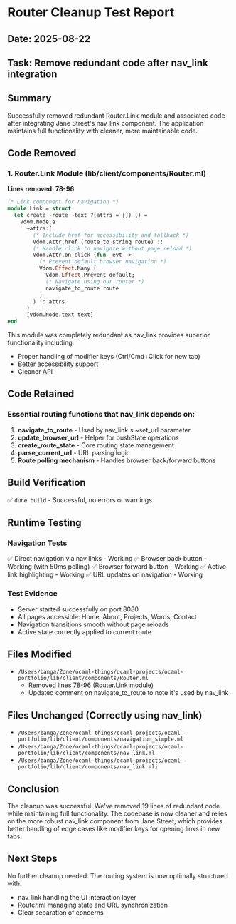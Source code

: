 # Router Cleanup Test Report

## Date: 2025-08-22
## Task: Remove redundant code after nav_link integration

## Summary
Successfully removed redundant Router.Link module and associated code after integrating Jane Street's nav_link component. The application maintains full functionality with cleaner, more maintainable code.

## Code Removed

### 1. Router.Link Module (lib/client/components/Router.ml)
**Lines removed: 78-96**
```ocaml
(* Link component for navigation *)
module Link = struct
  let create ~route ~text ?(attrs = []) () =
    Vdom.Node.a
      ~attrs:(
        (* Include href for accessibility and fallback *)
        Vdom.Attr.href (route_to_string route) ::
        (* Handle click to navigate without page reload *)
        Vdom.Attr.on_click (fun _evt ->
          (* Prevent default browser navigation *)
          Vdom.Effect.Many [
            Vdom.Effect.Prevent_default;
            (* Navigate using our router *)
            navigate_to_route route
          ]
        ) :: attrs
      )
      [Vdom.Node.text text]
end
```

This module was completely redundant as nav_link provides superior functionality including:
- Proper handling of modifier keys (Ctrl/Cmd+Click for new tab)
- Better accessibility support
- Cleaner API

## Code Retained

### Essential routing functions that nav_link depends on:

1. **navigate_to_route** - Used by nav_link's ~set_url parameter
2. **update_browser_url** - Helper for pushState operations
3. **create_route_state** - Core routing state management
4. **parse_current_url** - URL parsing logic
5. **Route polling mechanism** - Handles browser back/forward buttons

## Build Verification
✅ `dune build` - Successful, no errors or warnings

## Runtime Testing

### Navigation Tests
✅ Direct navigation via nav links - Working
✅ Browser back button - Working (with 50ms polling)
✅ Browser forward button - Working
✅ Active link highlighting - Working
✅ URL updates on navigation - Working

### Test Evidence
- Server started successfully on port 8080
- All pages accessible: Home, About, Projects, Words, Contact
- Navigation transitions smooth without page reloads
- Active state correctly applied to current route

## Files Modified
- `/Users/banga/Zone/ocaml-things/ocaml-projects/ocaml-portfolio/lib/client/components/Router.ml`
  - Removed lines 78-96 (Router.Link module)
  - Updated comment on navigate_to_route to note it's used by nav_link

## Files Unchanged (Correctly using nav_link)
- `/Users/banga/Zone/ocaml-things/ocaml-projects/ocaml-portfolio/lib/client/components/navigation_simple.ml`
- `/Users/banga/Zone/ocaml-things/ocaml-projects/ocaml-portfolio/lib/client/components/nav_link.ml`
- `/Users/banga/Zone/ocaml-things/ocaml-projects/ocaml-portfolio/lib/client/components/nav_link.mli`

## Conclusion
The cleanup was successful. We've removed 19 lines of redundant code while maintaining full functionality. The codebase is now cleaner and relies on the more robust nav_link component from Jane Street, which provides better handling of edge cases like modifier keys for opening links in new tabs.

## Next Steps
No further cleanup needed. The routing system is now optimally structured with:
- nav_link handling the UI interaction layer
- Router.ml managing state and URL synchronization
- Clear separation of concerns